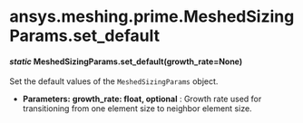 # ansys.meshing.prime.MeshedSizingParams.set_default

<a id="ansys.meshing.prime.MeshedSizingParams.set_default"></a>

#### *static* MeshedSizingParams.set_default(growth_rate=None)

Set the default values of the `MeshedSizingParams` object.

* **Parameters:**
  **growth_rate: float, optional**
  : Growth rate used for transitioning from one element size to neighbor element size.

<!-- !! processed by numpydoc !! -->
